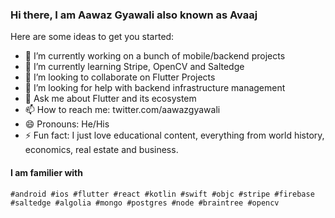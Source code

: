 ### Hi there, I am Aawaz Gyawali also known as Avaaj

Here are some ideas to get you started:

- 🔭 I’m currently working on a bunch of mobile/backend projects
- 🌱 I’m currently learning Stripe, OpenCV and Saltedge
- 👯 I’m looking to collaborate on Flutter Projects
- 🤔 I’m looking for help with backend infrastructure management
- 💬 Ask me about Flutter and its ecosystem
- 📫 How to reach me: twitter.com/aawazgyawali
- 😄 Pronouns: He/His
- ⚡ Fun fact: I just love educational content, everything from world history, economics, real estate and business.

#### I am familier with
`#android #ios #flutter #react #kotlin #swift #objc #stripe #firebase #saltedge #algolia #mongo #postgres #node #braintree #opencv`
